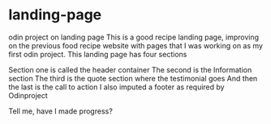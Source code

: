# landing-page
odin project on landing page
This is a good recipe landing page, improving on the previous food recipe website with pages that I was working on as my first odin project.
This landing page has four sections

Section one is called the header container
The second is the Information section
The third is the quote section where the testimonial goes 
And then the last is the call to action
I also imputed a footer as required by Odinproject

Tell me, have I made progress?
